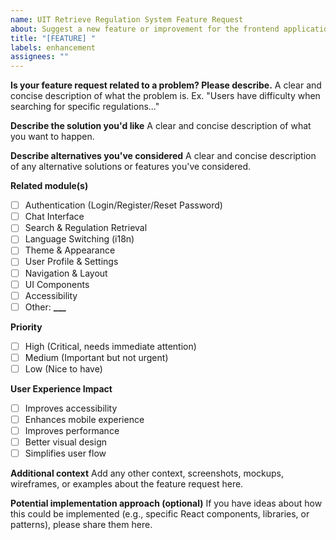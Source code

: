 ```yaml
---
name: UIT Retrieve Regulation System Feature Request
about: Suggest a new feature or improvement for the frontend application
title: "[FEATURE] "
labels: enhancement
assignees: ""
---
```


**Is your feature request related to a problem? Please describe.**
A clear and concise description of what the problem is.
Ex. "Users have difficulty when searching for specific regulations..."

**Describe the solution you'd like**
A clear and concise description of what you want to happen.

**Describe alternatives you've considered**
A clear and concise description of any alternative solutions or features you've considered.

**Related module(s)**

- [ ] Authentication (Login/Register/Reset Password)
- [ ] Chat Interface
- [ ] Search & Regulation Retrieval
- [ ] Language Switching (i18n)
- [ ] Theme & Appearance
- [ ] User Profile & Settings
- [ ] Navigation & Layout
- [ ] UI Components
- [ ] Accessibility
- [ ] Other: ****\_\_\_****

**Priority**

- [ ] High (Critical, needs immediate attention)
- [ ] Medium (Important but not urgent)
- [ ] Low (Nice to have)

**User Experience Impact**

- [ ] Improves accessibility
- [ ] Enhances mobile experience
- [ ] Improves performance
- [ ] Better visual design
- [ ] Simplifies user flow

**Additional context**
Add any other context, screenshots, mockups, wireframes, or examples about the feature request here.

**Potential implementation approach (optional)**
If you have ideas about how this could be implemented (e.g., specific React components, libraries, or patterns), please share them here.
